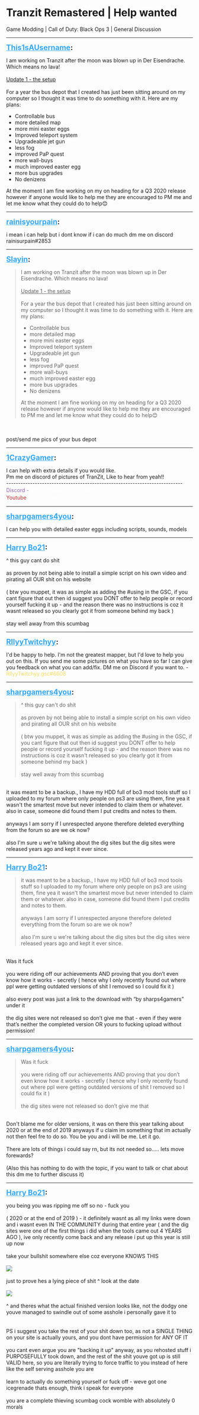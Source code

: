# Tranzit Remastered | Help wanted
Game Modding | Call of Duty: Black Ops 3 | General Discussion

---
<strong style="font-size: 1.4em;"><span style="text-decoration: underline;text-decoration-color: #34a7f9;"><span style="color:#34a7f9;">This1sAUsername</span></span>:</strong>

<p>I am working on Tranzit after the moon was blown up in Der Eisendrache. Which means no lava!<br /><br /><span style="text-decoration: underline">Update 1 - the setup</span><br /><br />For a year the bus depot that I created has just been sitting around on my computer so I thought it was time to do something with it. Here are my plans:<br /><ul><li>Controllable bus<br /><li>more detailed map<br /><li>more mini easter eggs<br /><li>Improved teleport system<br /><li>Upgradeable jet gun<br /><li>less fog<br /><li>improved PaP quest<br /><li>more wall-buys<br /><li>much improved easter egg<br /><li>more bus upgrades<br /><li>No denizens<br /></li></li></li></li></li></li></li></li></li></li></li></ul>At the moment I am fine working on my on heading for a Q3 2020 release however if anyone would like to help me they are encouraged to PM me and let me know what they could do to help&#128522;</p>

---
<strong style="font-size: 1.4em;"><span style="text-decoration: underline;text-decoration-color: #34a7f9;"><span style="color:#34a7f9;">rainisyourpain</span></span>:</strong>

<p>i mean i can help but i dont know if i can do much dm me on discord rainisurpain#2853</p>

---
<strong style="font-size: 1.4em;"><span style="text-decoration: underline;text-decoration-color: #34a7f9;"><span style="color:#34a7f9;">Slayin</span></span>:</strong>

<p><blockquote>I am working on Tranzit after the moon was blown up in Der Eisendrache. Which means no lava!<br /><br /><span style="text-decoration: underline">Update 1 - the setup</span><br /><br />For a year the bus depot that I created has just been sitting around on my computer so I thought it was time to do something with it. Here are my plans:<br /><ul><li>Controllable bus<br /><li>more detailed map<br /><li>more mini easter eggs<br /><li>Improved teleport system<br /><li>Upgradeable jet gun<br /><li>less fog<br /><li>improved PaP quest<br /><li>more wall-buys<br /><li>much improved easter egg<br /><li>more bus upgrades<br /><li>No denizens<br /></li></li></li></li></li></li></li></li></li></li></li></ul>At the moment I am fine working on my on heading for a Q3 2020 release however if anyone would like to help me they are encouraged to PM me and let me know what they could do to help&#128522;<br /></blockquote><br /><br />post/send me pics of your bus depot</p>

---
<strong style="font-size: 1.4em;"><span style="text-decoration: underline;text-decoration-color: #34a7f9;"><span style="color:#34a7f9;">1CrazyGamer</span></span>:</strong>

<p>I can help with extra details if you would like.<br />Pm me on discord of pictures of TranZit, Like to hear from yeah!!<br />--------------------------------------------------------------------------<br /><span style="color:rgb(147, 101, 184);">Discord - </span><span style="color:rgb(255, 255, 255);">1CrazyGamerミームズ #6044</span><br /><span style="color:rgb(184, 49, 47);">Youtube </span><span style="color:rgb(255, 255, 255);">- 1CrazyGamerミームズ</span></p>

---
<strong style="font-size: 1.4em;"><span style="text-decoration: underline;text-decoration-color: #34a7f9;"><span style="color:#34a7f9;">sharpgamers4you</span></span>:</strong>

<p>I can help you with detailed easter eggs including scripts, sounds, models</p>

---
<strong style="font-size: 1.4em;"><span style="text-decoration: underline;text-decoration-color: #34a7f9;"><span style="color:#34a7f9;">Harry Bo21</span></span>:</strong>

<p>^ this guy cant do shit<br /><br />as proven by not being able to install a simple script on his own video and pirating all OUR shit on his website<br /><br />( btw you muppet, it was as simple as adding the #using in the GSC, if you cant figure that out then id suggest you DONT offer to help people or record yourself fucking it up - and the reason there was no instructions is coz it wasnt released so you clearly got it from someone behind my back )<br /><br />stay well away from this scumbag</p>

---
<strong style="font-size: 1.4em;"><span style="text-decoration: underline;text-decoration-color: #34a7f9;"><span style="color:#34a7f9;">RllyyTwitchyy</span></span>:</strong>

<p>I&#39;d be happy to help. I&#39;m not the greatest mapper, but I&#39;d love to help you out on this. If you send me some pictures on what you have so far I can give you feedback on what you can add/fix. DM me on Discord if you want to. - <span style="color:rgb(247, 218, 100);">RllyyTwitchyy.gsc#6608</span></p>

---
<strong style="font-size: 1.4em;"><span style="text-decoration: underline;text-decoration-color: #34a7f9;"><span style="color:#34a7f9;">sharpgamers4you</span></span>:</strong>

<p><blockquote>^ this guy can&#39;t do shit<br /><br />as proven by not being able to install a simple script on his own video and pirating all OUR shit on his website<br /><br />( btw you muppet, it was as simple as adding the #using in the GSC, if you cant figure that out then id suggest you DONT offer to help people or record yourself fucking it up - and the reason there was no instructions is coz it wasn&#39;t released so you clearly got it from someone behind my back )<br /><br />stay well away from this scumbag<br /></blockquote><br />it was meant to be a backup., I have my HDD full of bo3 mod tools stuff so I uploaded to my forum where only people on ps3 are using them, fine yea it wasn&#39;t the smartest move but never intended to claim them or whatever. also in case, someone did found them I put credits and notes to them.<br /><br />anyways I am sorry if I unrespected anyone therefore deleted everything from the forum so are we ok now?<br /><br />also I&#39;m sure u we&#39;re talking about the dig sites but the dig sites were released years ago and kept it ever since.</p>

---
<strong style="font-size: 1.4em;"><span style="text-decoration: underline;text-decoration-color: #34a7f9;"><span style="color:#34a7f9;">Harry Bo21</span></span>:</strong>

<p><blockquote>it was meant to be a backup., I have my HDD full of bo3 mod tools stuff so I uploaded to my forum where only people on ps3 are using them, fine yea it wasn&#39;t the smartest move but never intended to claim them or whatever. also in case, someone did found them I put credits and notes to them.<br /><br />anyways I am sorry if I unrespected anyone therefore deleted everything from the forum so are we ok now?<br /><br />also I&#39;m sure u we&#39;re talking about the dig sites but the dig sites were released years ago and kept it ever since.<br /></blockquote><br />Was it fuck<br /><br />you were riding off our achievements AND proving that you don’t even know how it works - secretly ( hence why I only recently found out where ppl were getting outdated versions of shit I removed so I could fix it )<br /><br />also every post was just a link to the download with “by sharps4gamers” under it<br /><br />the dig sites were not released so don’t give me that - even if they were that’s neither the completed version OR yours to fucking upload without permission!</p>

---
<strong style="font-size: 1.4em;"><span style="text-decoration: underline;text-decoration-color: #34a7f9;"><span style="color:#34a7f9;">sharpgamers4you</span></span>:</strong>

<p><blockquote>Was it fuck<br /><br />you were riding off our achievements AND proving that you don’t even know how it works - secretly ( hence why I only recently found out where ppl were getting outdated versions of shit I removed so I could fix it )<br /><br />the dig sites were not released so don’t give me that<br /></blockquote><br />Don&#39;t blame me for older versions, it was on there this year talking about 2020 or at the end of 2019 anyways if u claim im something that im actually not then feel fre to do so. You be you and i will be me. Let it go.<br /><br />There are lots of things i could say rn, but its not needed so..... lets move forewards?<br /><br />(Also this has nothing to do with the topic, if you want to talk or chat about this dm me to further discuss it)</p>

---
<strong style="font-size: 1.4em;"><span style="text-decoration: underline;text-decoration-color: #34a7f9;"><span style="color:#34a7f9;">Harry Bo21</span></span>:</strong>

<p>you being you was ripping me off so no - fuck you<br /><br />( 2020 or at the end of 2019  ) - it definitely wasnt as all my links were down and i wasnt even IN THE COMMUNITY during that entire year ( and the dig sites were one of the first things i did when the tools came out 4 YEARS AGO ), ive only recently come back and any release i put up this year is still up now<br /><br />take your bullshit somewhere else coz everyone KNOWS THIS<br /><br /><img style="max-width: 500px;" src="https://i.gyazo.com/c4d8fb6fa1fdca08aad10dc5d6ce3663.png"><br /><br />just to prove hes a lying piece of shit ^ look at the date<br /><br /><img style="max-width: 500px;" src="https://i.gyazo.com/8407a06a11697e98f523aaee184610fd.png"><br /><br />^ and theres what the actual finished version looks like, not the dodgy one youve managed to swindle out of some asshole i personally gave it to<br /><br /><br />PS i suggest you take the rest of your shit down too, as not a SINGLE THING on your site is actually yours, and you dont have permission for ANY OF IT<br /><br />you cant even argue you are &quot;backing it up&quot; anyway, as you rehosted stuff i PURPOSEFULLY took down, and the rest of the shit youve got up is still VALID here, so you are literally trying to force traffic to you instead of here like the self serving asshole you are<br /><br />learn to actually do something yourself or fuck off - weve got one icegrenade thats enough, think i speak for everyone<br /><br />you are a complete thieving scumbag cock womble with absolutely 0 morals</p>
